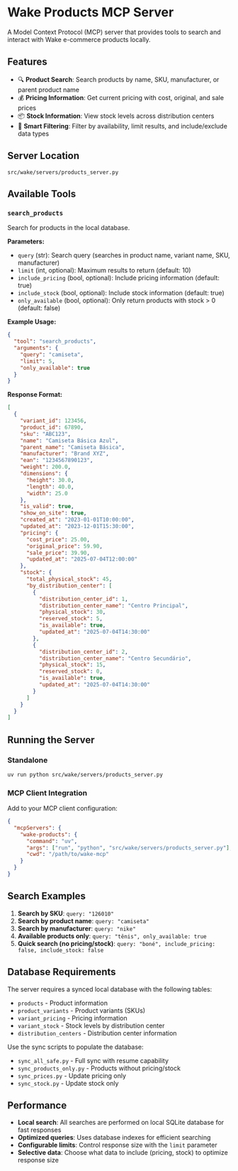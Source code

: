 # Wake Products MCP Server

A Model Context Protocol (MCP) server that provides tools to search and interact with Wake e-commerce products locally.

## Features

- 🔍 **Product Search**: Search products by name, SKU, manufacturer, or parent product name
- 💰 **Pricing Information**: Get current pricing with cost, original, and sale prices
- 📦 **Stock Information**: View stock levels across distribution centers
- 🎯 **Smart Filtering**: Filter by availability, limit results, and include/exclude data types

## Server Location

```
src/wake/servers/products_server.py
```

## Available Tools

### `search_products`

Search for products in the local database.

**Parameters:**
- `query` (str): Search query (searches in product name, variant name, SKU, manufacturer)
- `limit` (int, optional): Maximum results to return (default: 10)
- `include_pricing` (bool, optional): Include pricing information (default: true)
- `include_stock` (bool, optional): Include stock information (default: true)
- `only_available` (bool, optional): Only return products with stock > 0 (default: false)

**Example Usage:**
```json
{
  "tool": "search_products",
  "arguments": {
    "query": "camiseta",
    "limit": 5,
    "only_available": true
  }
}
```

**Response Format:**
```json
[
  {
    "variant_id": 123456,
    "product_id": 67890,
    "sku": "ABC123",
    "name": "Camiseta Básica Azul",
    "parent_name": "Camiseta Básica",
    "manufacturer": "Brand XYZ",
    "ean": "1234567890123",
    "weight": 200.0,
    "dimensions": {
      "height": 30.0,
      "length": 40.0,
      "width": 25.0
    },
    "is_valid": true,
    "show_on_site": true,
    "created_at": "2023-01-01T10:00:00",
    "updated_at": "2023-12-01T15:30:00",
    "pricing": {
      "cost_price": 25.00,
      "original_price": 59.90,
      "sale_price": 39.90,
      "updated_at": "2025-07-04T12:00:00"
    },
    "stock": {
      "total_physical_stock": 45,
      "by_distribution_center": [
        {
          "distribution_center_id": 1,
          "distribution_center_name": "Centro Principal",
          "physical_stock": 30,
          "reserved_stock": 5,
          "is_available": true,
          "updated_at": "2025-07-04T14:30:00"
        },
        {
          "distribution_center_id": 2,
          "distribution_center_name": "Centro Secundário",
          "physical_stock": 15,
          "reserved_stock": 0,
          "is_available": true,
          "updated_at": "2025-07-04T14:30:00"
        }
      ]
    }
  }
]
```

## Running the Server

### Standalone
```bash
uv run python src/wake/servers/products_server.py
```

### MCP Client Integration
Add to your MCP client configuration:

```json
{
  "mcpServers": {
    "wake-products": {
      "command": "uv",
      "args": ["run", "python", "src/wake/servers/products_server.py"],
      "cwd": "/path/to/wake-mcp"
    }
  }
}
```

## Search Examples

1. **Search by SKU**: `query: "126010"`
2. **Search by product name**: `query: "camiseta"`
3. **Search by manufacturer**: `query: "nike"`
4. **Available products only**: `query: "tênis", only_available: true`
5. **Quick search (no pricing/stock)**: `query: "boné", include_pricing: false, include_stock: false`

## Database Requirements

The server requires a synced local database with the following tables:
- `products` - Product information
- `product_variants` - Product variants (SKUs)
- `variant_pricing` - Pricing information
- `variant_stock` - Stock levels by distribution center
- `distribution_centers` - Distribution center information

Use the sync scripts to populate the database:
- `sync_all_safe.py` - Full sync with resume capability
- `sync_products_only.py` - Products without pricing/stock
- `sync_prices.py` - Update pricing only
- `sync_stock.py` - Update stock only

## Performance

- **Local search**: All searches are performed on local SQLite database for fast responses
- **Optimized queries**: Uses database indexes for efficient searching
- **Configurable limits**: Control response size with the `limit` parameter
- **Selective data**: Choose what data to include (pricing, stock) to optimize response size